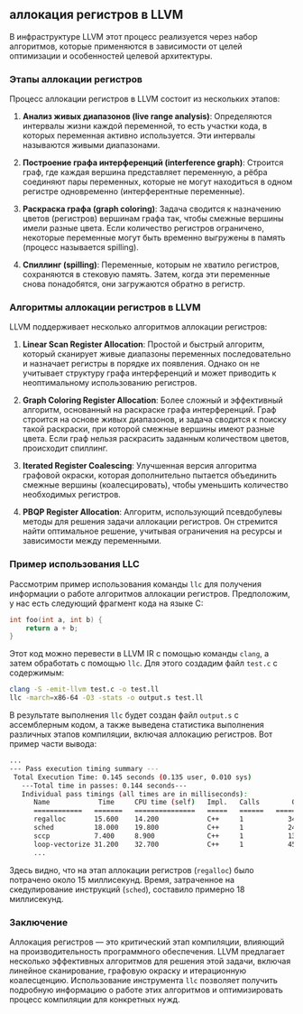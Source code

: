## аллокация регистров в LLVM

 В инфраструктуре LLVM этот процесс реализуется через набор алгоритмов, которые применяются в зависимости от целей оптимизации и особенностей целевой архитектуры.

### Этапы аллокации регистров

Процесс аллокации регистров в LLVM состоит из нескольких этапов:

1. **Анализ живых диапазонов (live range analysis)**:
   Определяются интервалы жизни каждой переменной, то есть участки кода, в которых переменная активно используется. Эти интервалы называются живыми диапазонами.

2. **Построение графа интерференций (interference graph)**:
   Строится граф, где каждая вершина представляет переменную, а рёбра соединяют пары переменных, которые не могут находиться в одном регистре одновременно (интерферентные переменные).

3. **Раскраска графа (graph coloring)**:
   Задача сводится к назначению цветов (регистров) вершинам графа так, чтобы смежные вершины имели разные цвета. Если количество регистров ограничено, некоторые переменные могут быть временно выгружены в память (процесс называется spilling).

4. **Спиллинг (spilling)**:
   Переменные, которым не хватило регистров, сохраняются в стековую память. Затем, когда эти переменные снова понадобятся, они загружаются обратно в регистр.

### Алгоритмы аллокации регистров в LLVM

LLVM поддерживает несколько алгоритмов аллокации регистров:

1. **Linear Scan Register Allocation**:
   Простой и быстрый алгоритм, который сканирует живые диапазоны переменных последовательно и назначает регистры в порядке их появления. Однако он не учитывает структуру графа интерференций и может приводить к неоптимальному использованию регистров.

2. **Graph Coloring Register Allocation**:
   Более сложный и эффективный алгоритм, основанный на раскраске графа интерференций. Граф строится на основе живых диапазонов, и задача сводится к поиску такой раскраски, при которой смежные вершины имеют разные цвета. Если граф нельзя раскрасить заданным количеством цветов, происходит спиллинг.

3. **Iterated Register Coalescing**:
   Улучшенная версия алгоритма графовой окраски, которая дополнительно пытается объединить смежные вершины (коалесцировать), чтобы уменьшить количество необходимых регистров.

4. **PBQP Register Allocation**:
   Алгоритм, использующий псевдобулевы методы для решения задачи аллокации регистров. Он стремится найти оптимальное решение, учитывая ограничения на ресурсы и зависимости между переменными.

### Пример использования LLC

Рассмотрим пример использования команды `llc` для получения информации о работе алгоритмов аллокации регистров. Предположим, у нас есть следующий фрагмент кода на языке С:

```c
int foo(int a, int b) {
    return a + b;
}
```

Этот код можно перевести в LLVM IR с помощью команды `clang`, а затем обработать с помощью `llc`. Для этого создадим файл `test.c` с содержимым:

```bash
clang -S -emit-llvm test.c -o test.ll
llc -march=x86-64 -O3 -stats -o output.s test.ll
```

В результате выполнения `llc` будет создан файл `output.s` с ассемблерным кодом, а также выведена статистика выполнения различных этапов компиляции, включая аллокацию регистров. Вот пример части вывода:

```bash
...
--- Pass execution timing summary ---
 Total Execution Time: 0.145 seconds (0.135 user, 0.010 sys)
   ---Total time in passes: 0.144 seconds---
   Individual pass timings (all times are in milliseconds):
      Name            Time     CPU time (self)   Impl.   Calls        Objects
      ============   =======   ===============   =====   ======   ==============
      regalloc       15.600    14.200            C++     1           34567
      sched          18.000    19.800            C++     1           24561
      sccp           7.400     8.900             C++     1           13279
      loop-vectorize 31.200    32.700            C++     1           45678
      ...
```

Здесь видно, что на этап аллокации регистров (`regalloc`) было потрачено около 15 миллисекунд. Время, затраченное на скедулирование инструкций (`sched`), составило примерно 18 миллисекунд.

### Заключение

Аллокация регистров — это критический этап компиляции, влияющий на производительность программного обеспечения. LLVM предлагает несколько эффективных алгоритмов для решения этой задачи, включая линейное сканирование, графовую окраску и итерационную коалесценцию. Использование инструмента `llc` позволяет получить подробную информацию о работе этих алгоритмов и оптимизировать процесс компиляции для конкретных нужд.

